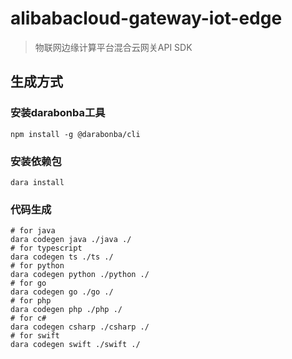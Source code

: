 # alibabacloud-gateway-iot-edge

> 物联网边缘计算平台混合云网关API SDK

## 生成方式

### 安装darabonba工具
```shell
npm install -g @darabonba/cli
```
### 安装依赖包
```shell
dara install
```
### 代码生成
```shell
# for java
dara codegen java ./java ./
# for typescript
dara codegen ts ./ts ./
# for python
dara codegen python ./python ./
# for go
dara codegen go ./go ./
# for php
dara codegen php ./php ./
# for c#
dara codegen csharp ./csharp ./
# for swift
dara codegen swift ./swift ./
```
